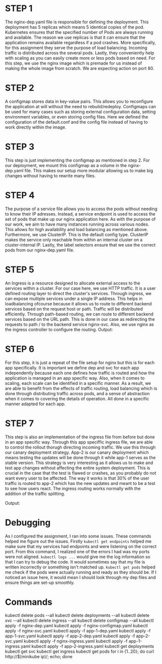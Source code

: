 # STEP 1
The nginx-dep.yaml file is responsible for defining the deployment. This deployment has 5 replicas which means 5 identical copies of the pod. Kubernetes ensures that the specified number of Pods are always running and available. The reason we use replicas is that it can ensure that the application remains available regardless if a pod crashes. More specifically, for this assignment they serve the purpose of load balancing. Incoming traffic is distributed across the several pods. Lastly, they conveniently help with scaling as you can easily create more or less pods based on need. For this step, we use the nginx image which is premade for us instead of making the whole image from scratch. We are expecting action on port 80.

# STEP 2
A configmap stores data in key-value pairs. This allows you to reconfigure the application at will without the need to rebuild/redeploy. Configmaps can be used for many cases such as storing external configuration data, setting environment variables, or even storing config files. Here we defined the configuration of the default.conf and the config file instead of having to work directly within the image. 

# STEP 3
This step is just implementing the configmap as mentioned in step 2. For our deployment, we mount this configmap as a volume in the nginx-dep.yaml file. This makes our setup more modular allowing us to make big changes without having to rewrite many files.

# STEP 4
The purpose of a service file allows you to access the pods without needing to know their IP adresses. Instead, a service endpoint is used to access the set of pods that make up our nginx application here. As with the purpose of our work, we aim to have many instances running across various nodes. This allows for high availability and load balancing as mentioned above. Furthermore, we use ClusterIP. This is the default config type. ClusterIP makes the service only reachable from within an internal cluster on a cluster-internal IP. Lastly, the label selectors ensure that we use the correct pods from our nginx-dep.yaml file.

# STEP 5
An Ingress is a resource designed to allocate external access to the services within a cluster. For our case here, we use HTTP traffic. It is a user defined routing layer to direct the cluster's services. Through ingress, we can expose multiple services under a single IP address. This helps in loadbalancing ofcourse because it allows us to route to different backend services based on the request host or path. Traffic will be distributed efficiently. Through path-based routing, we can route to different backend services based on the URL path. This is done in our case as redirecting the requests to path / to the backend service nginx-svc. Also, we use nginx as the ingress controller to configure the routing. 
Output: 


# STEP 6
For this step, it is just a repeat of the file setup for nginx but this is for each app specifically. It is important we define dep and svc for each app independently because each one defines how traffic is routed and how the application is managed in an app specific way. Also, when it comes to scaling, each scale can be identified in a specific manner. As a result, we are able to benefit from the effects of traffic routing, load balancing which is done through distributing traffic across pods, and a sense of abstraction when it comes to covering the details of operation. All done in a specific manner adapted for each app.

# STEP 7
This step is also an implementation of the ingress file from before but done in an app specific way. Through this app speciffic ingress file, we are able to control the rollout thorugh directing incoming traffic. We use this through our canary deployment strategy. App-2 is our canary deployment which means testing the updates will be done through it while app-1 serves as the stable version. This strategy is very interesting as it allows us to make and test app changes without affecting the entire system deployment. This is crucial in the case that the test is flawed or crashes, as you probably do not want every user to be affected. The way it works is that 30% of the user traffic is routed to app-2 which has the new updates and meant to be a test to see how users react. The ingress routing works normally with the addition of the traffic splitting.

Output:






# Debugging
As I configured the assignment, I ran into some issues. These commands helped me figure out the issues. Firstly `kubectl get endpoints` helped me make sure that my services had endpoints and were listening on the correct port. From this command, I realized one of the errors I had was my ports were not aligned. `kubectl logs ...` would give me the log information so that I can try to debug the code. It would sometimes say that my file is written incorrectly or something isn't matched up. `kubectl get pods` helped me check if the pods were actually running and ready as they should be. If I noticed an issue here, it would mean I should look through my dep files and ensure things are set-up smoothly. 


# Commands
kubectl delete pods --all
kubectl delete deployments --all
kubectl delete svc --all
kubectl delete ingress --all
kubectl delete configmap --all
kubectl apply -f nginx-dep.yaml
kubectl apply -f nginx-configmap.yaml
kubectl apply -f nginx-svc.yaml
kubectl apply -f app-1-dep.yaml
kubectl apply -f app-1-svc.yaml
kubectl apply -f app-2-dep.yaml
kubectl apply -f app-2-svc.yaml
kubectl apply -f nginx-ingress.yaml
kubectl apply -f app-1-ingress.yaml
kubectl apply -f app-2-ingress.yaml
kubectl get deployments
kubectl get svc
kubectl get ingress
kubectl get pods
for i in {1..20}; do curl http://$(minikube ip)/; echo; done

